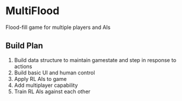 # MultiFlood
Flood-fill game for multiple players and AIs

## Build Plan
1. Build data structure to maintain gamestate and step in response to actions
2. Build basic UI and human control
3. Apply RL AIs to game
4. Add multiplayer capability
5. Train RL AIs against each other
